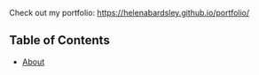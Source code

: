 Check out my portfolio: https://helenabardsley.github.io/portfolio/
## Table of Contents
- [About](https://github.com/helenabardsley/portfolio/blob/main/index.md#about)
